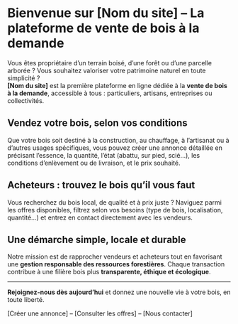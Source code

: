 # Bienvenue sur [Nom du site] – La plateforme de vente de bois à la demande

Vous êtes propriétaire d’un terrain boisé, d’une forêt ou d’une parcelle arborée ? Vous souhaitez valoriser votre patrimoine naturel en toute simplicité ?  
**[Nom du site]** est la première plateforme en ligne dédiée à la **vente de bois à la demande**, accessible à tous : particuliers, artisans, entreprises ou collectivités.

## Vendez votre bois, selon vos conditions

Que votre bois soit destiné à la construction, au chauffage, à l’artisanat ou à d’autres usages spécifiques, vous pouvez créer une annonce détaillée en précisant l’essence, la quantité, l’état (abattu, sur pied, scié…), les conditions d’enlèvement ou de livraison, et le prix souhaité.

## Acheteurs : trouvez le bois qu’il vous faut

Vous recherchez du bois local, de qualité et à prix juste ? Naviguez parmi les offres disponibles, filtrez selon vos besoins (type de bois, localisation, quantité…) et entrez en contact directement avec les vendeurs.

## Une démarche simple, locale et durable

Notre mission est de rapprocher vendeurs et acheteurs tout en favorisant une **gestion responsable des ressources forestières**. Chaque transaction contribue à une filière bois plus **transparente, éthique et écologique**.

---

**Rejoignez-nous dès aujourd’hui** et donnez une nouvelle vie à votre bois, en toute liberté.

[Créer une annonce] – [Consulter les offres] – [Nous contacter]